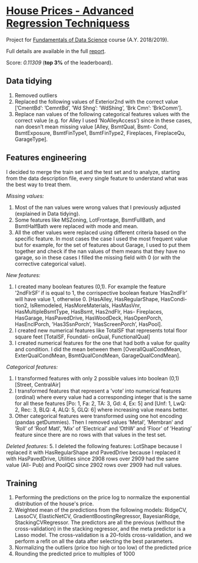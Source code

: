 # [House Prices - Advanced Regression Techniquess](https://www.kaggle.com/c/house-prices-advanced-regression-techniques)

Project for [Fundamentals of Data Science](https://sites.google.com/di.uniroma1.it/fds-2021-2022/home?authuser=0) course (A.Y. 2018/2019).

Full details are available in the full [report](https://github.com/icannistraci/kaggle-house-prices/report2019.pdf).

Score: _0.11309_ (**top 3%** of the leaderboard).

## Data tidying​
1. Removed outliers
2. Replaced the following values of Exterior2nd with the correct value [’CmentBd’: ’CemntBd’, ’Wd Shng’:
’WdShing’, ’Brk Cmn’: ’BrkComm’].
3. Replace nan values of the following categorical features values with the correct value (e.g. for Alley I used ’NoAlleyAccess’) since in these cases, nan doesn’t mean missing value [Alley, BsmtQual, Bsmt- Cond, BsmtExposure, BsmtFinType1, BsmtFinType2, Fireplaces, FireplaceQu, GarageType].

## Features engineering​
I decided to merge the train set and the test set and to analyze, starting from the data description file, every single feature to understand what was the best way to treat them.

_Missing values:_
1. Most of the nan values were wrong values that I previously adjusted (explained in Data tidying).
2. Some features like MSZoning, LotFrontage, BsmtFullBath, and BsmtHalfBath were replaced with mode and mean.
3. All the other values were replaced using different criteria based on the specific feature. In most cases the case I used the most frequent value but for example, for the set of features about Garage, I used to put them together and check if the nan values of them means that they have no garage, so in these cases I filled the missing field with 0 (or with the corrective categorical value).

_New features:_
1. I created many boolean features (0,1). For example the feature ’2ndFlrSF’ if is equal to 1, the corrispective boolean feature ’Has2ndFlr’ will have value 1, otherwise 0. [HasAlley, HasRegularShape, HasCondi- tion2, IsRemodeled, HasMoreMaterials, HasMasVnr, HasMultipleBsmtType, HasBsmt, Has2ndFlr, Has- Fireplaces, HasGarage, HasPavedDrive, HasWoodDeck, HasOpenPorch, HasEnclPorch, ’Has3SsnPorch’, ’HasScreenPorch’, HasPool].
2. I created new numerical features like TotalSF that represents total floor square feet [TotalSF, Foundati- onQual, FunctionalQual]
3. I created numerical features for the one that had both a value for quality and condition. I did the mean between them [OverallQualCondMean, ExterQualCondMean, BsmtQualCondMean, GarageQualCondMean].

_Categorical features:_
1. I transformed features with only 2 possible values into boolean (0,1) [Street, CentralAir]
2. I transformed features that represent a ’vote’ into numerical features (ordinal) where every value had  a corresponding integer that is the same for all these features [Po: 1, Fa: 2, TA: 3, Gd: 4, Ex: 5] and
[Unf: 1, LwQ: 2, Rec: 3, BLQ: 4, ALQ: 5, GLQ: 6] where increasing value means better.
3. Other categorical features were transformed using one hot encoding (pandas getDummies). Then I removed values ’Metal’, ’Membran’ and ’Roll’ of ’Roof Matl’, ’Mix’ of ’Electrical’ and ’OthW’ and ’Floor’ of ’Heating’ feature since there are no rows with that values in the test set.

_Deleted features:_
5. I deleted the following features: LotShape because I replaced it with HasRegularShape and PavedDrive because I replaced it with HasPavedDrive, Utilities since 2908 rows over 2909 had the same value (All- Pub) and PoolQC since 2902 rows over 2909 had null values.


## Training​
1. Performing the predictions on the price log to normalize the exponential distribution of the house's price.
2. Weighted mean of the predictions from the following models: RidgeCV, LassoCV, ElasticNetCV, GradientBoostingRegressor, BayesianRidge, StackingCVRegressor. The predictors are all the previous (without the cross-validation) in the stacking regressor, and the meta predictor is a Lasso model. The cross-validation is a 20-folds cross-validation, and we perform a refit on all the data after selecting the best parameters.
3. Normalizing the outliers (price too high or too low) of the predicted price
4. Rounding the predicted price to multiples of 1000